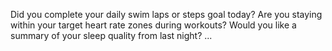 Did you complete your daily swim laps or steps goal today?
Are you staying within your target heart rate zones during workouts?
Would you like a summary of your sleep quality from last night?
...

